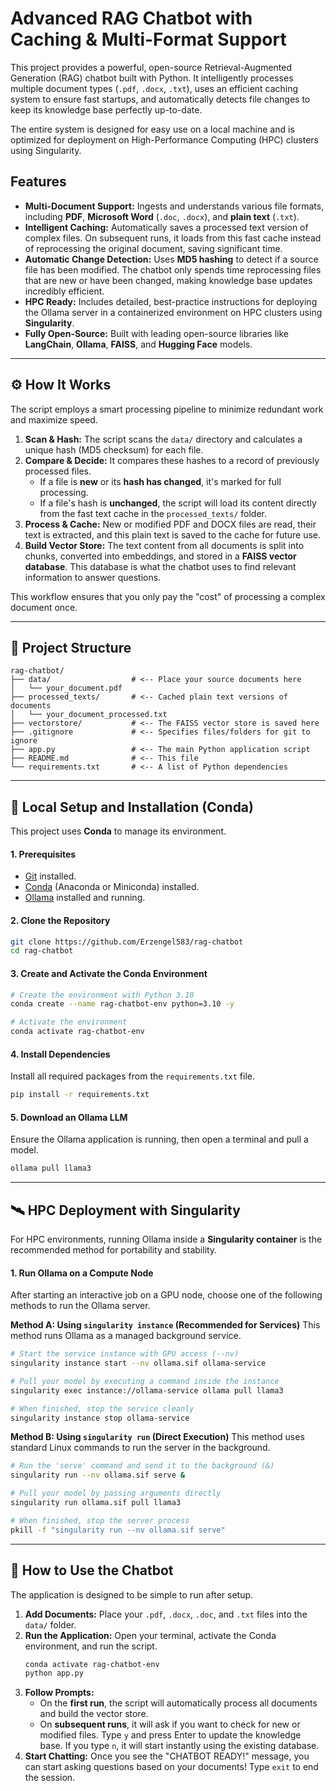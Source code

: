 # Advanced RAG Chatbot with Caching & Multi-Format Support

This project provides a powerful, open-source Retrieval-Augmented Generation (RAG) chatbot built with Python. It intelligently processes multiple document types (`.pdf`, `.docx`, `.txt`), uses an efficient caching system to ensure fast startups, and automatically detects file changes to keep its knowledge base perfectly up-to-date.

The entire system is designed for easy use on a local machine and is optimized for deployment on High-Performance Computing (HPC) clusters using Singularity.

##  Features

* **Multi-Document Support:** Ingests and understands various file formats, including **PDF**, **Microsoft Word** (`.doc`, `.docx`), and **plain text** (`.txt`).
* **Intelligent Caching:** Automatically saves a processed text version of complex files. On subsequent runs, it loads from this fast cache instead of reprocessing the original document, saving significant time.
* **Automatic Change Detection:** Uses **MD5 hashing** to detect if a source file has been modified. The chatbot only spends time reprocessing files that are new or have been changed, making knowledge base updates incredibly efficient.
* **HPC Ready:** Includes detailed, best-practice instructions for deploying the Ollama server in a containerized environment on HPC clusters using **Singularity**.
* **Fully Open-Source:** Built with leading open-source libraries like **LangChain**, **Ollama**, **FAISS**, and **Hugging Face** models.

---

## ⚙️ How It Works

The script employs a smart processing pipeline to minimize redundant work and maximize speed.

1.  **Scan & Hash:** The script scans the `data/` directory and calculates a unique hash (MD5 checksum) for each file.
2.  **Compare & Decide:** It compares these hashes to a record of previously processed files.
    * If a file is **new** or its **hash has changed**, it's marked for full processing.
    * If a file's hash is **unchanged**, the script will load its content directly from the fast text cache in the `processed_texts/` folder.
3.  **Process & Cache:** New or modified PDF and DOCX files are read, their text is extracted, and this plain text is saved to the cache for future use.
4.  **Build Vector Store:** The text content from all documents is split into chunks, converted into embeddings, and stored in a **FAISS vector database**. This database is what the chatbot uses to find relevant information to answer questions.



This workflow ensures that you only pay the "cost" of processing a complex document once.

---

## 📂 Project Structure

```
rag-chatbot/
├── data/                  # <-- Place your source documents here
│   └── your_document.pdf
├── processed_texts/       # <-- Cached plain text versions of documents
│   └── your_document_processed.txt
├── vectorstore/           # <-- The FAISS vector store is saved here
├── .gitignore             # <-- Specifies files/folders for git to ignore
├── app.py                 # <-- The main Python application script
├── README.md              # <-- This file
└── requirements.txt       # <-- A list of Python dependencies
```

---

## 🚀 Local Setup and Installation (Conda)

This project uses **Conda** to manage its environment.

#### 1. Prerequisites
* [Git](https://git-scm.com/downloads) installed.
* [Conda](https://www.anaconda.com/download) (Anaconda or Miniconda) installed.
* [Ollama](https://ollama.com/) installed and running.

#### 2. Clone the Repository
```bash
git clone https://github.com/Erzengel583/rag-chatbot
cd rag-chatbot
```

#### 3. Create and Activate the Conda Environment
```bash
# Create the environment with Python 3.10
conda create --name rag-chatbot-env python=3.10 -y

# Activate the environment
conda activate rag-chatbot-env
```

#### 4. Install Dependencies
Install all required packages from the `requirements.txt` file.
```bash
pip install -r requirements.txt
```

#### 5. Download an Ollama LLM
Ensure the Ollama application is running, then open a terminal and pull a model.
```bash
ollama pull llama3
```

---

## 🛰️ HPC Deployment with Singularity

For HPC environments, running Ollama inside a **Singularity container** is the recommended method for portability and stability.

#### 1. Run Ollama on a Compute Node
After starting an interactive job on a GPU node, choose one of the following methods to run the Ollama server.

**Method A: Using `singularity instance` (Recommended for Services)**
This method runs Ollama as a managed background service.

```bash
# Start the service instance with GPU access (--nv)
singularity instance start --nv ollama.sif ollama-service

# Pull your model by executing a command inside the instance
singularity exec instance://ollama-service ollama pull llama3

# When finished, stop the service cleanly
singularity instance stop ollama-service
```

**Method B: Using `singularity run` (Direct Execution)**
This method uses standard Linux commands to run the server in the background.

```bash
# Run the 'serve' command and send it to the background (&)
singularity run --nv ollama.sif serve &

# Pull your model by passing arguments directly
singularity run ollama.sif pull llama3

# When finished, stop the server process
pkill -f "singularity run --nv ollama.sif serve"
```

---

## 💬 How to Use the Chatbot

The application is designed to be simple to run after setup.

1.  **Add Documents:** Place your `.pdf`, `.docx`, `.doc`, and `.txt` files into the `data/` folder.
2.  **Run the Application:** Open your terminal, activate the Conda environment, and run the script.
    ```bash
    conda activate rag-chatbot-env
    python app.py
    ```
3.  **Follow Prompts:**
    * On the **first run**, the script will automatically process all documents and build the vector store.
    * On **subsequent runs**, it will ask if you want to check for new or modified files. Type `y` and press Enter to update the knowledge base. If you type `n`, it will start instantly using the existing database.
4.  **Start Chatting:** Once you see the "CHATBOT READY!" message, you can start asking questions based on your documents! Type `exit` to end the session.